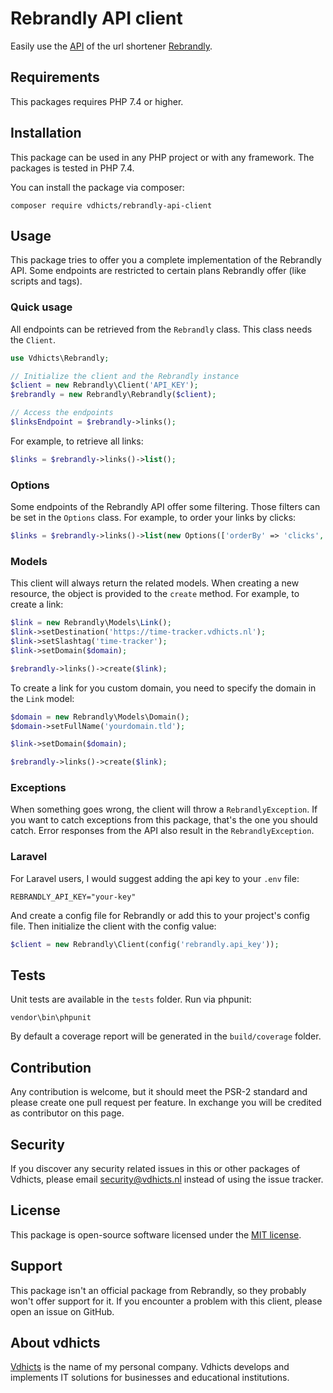# Rebrandly API client

Easily use the [API](https://developers.rebrandly.com/) of the url shortener [Rebrandly](https://rebrandly.com/).

## Requirements

This packages requires PHP 7.4 or higher.

## Installation

This package can be used in any PHP project or with any framework. The packages is tested in PHP 7.4.

You can install the package via composer:

```
composer require vdhicts/rebrandly-api-client
```

## Usage

This package tries to offer you a complete implementation of the Rebrandly API. Some endpoints are restricted to certain
plans Rebrandly offer (like scripts and tags).

### Quick usage

All endpoints can be retrieved from the `Rebrandly` class. This class needs the `Client`.

```php
use Vdhicts\Rebrandly;

// Initialize the client and the Rebrandly instance
$client = new Rebrandly\Client('API_KEY');
$rebrandly = new Rebrandly\Rebrandly($client);

// Access the endpoints
$linksEndpoint = $rebrandly->links();
```

For example, to retrieve all links:

```php
$links = $rebrandly->links()->list();
```

### Options

Some endpoints of the Rebrandly API offer some filtering. Those filters can be set in the `Options` class. For example, 
to order your links by clicks:

```php
$links = $rebrandly->links()->list(new Options(['orderBy' => 'clicks', 'orderDir' => 'asc']));
```

### Models

This client will always return the related models. When creating a new resource, the object is provided to the `create`
method. For example, to create a link:

```php
$link = new Rebrandly\Models\Link();
$link->setDestination('https://time-tracker.vdhicts.nl');
$link->setSlashtag('time-tracker');
$link->setDomain($domain);

$rebrandly->links()->create($link);
```

To create a link for you custom domain, you need to specify the domain in the `Link` model:

```php
$domain = new Rebrandly\Models\Domain();
$domain->setFullName('yourdomain.tld');

$link->setDomain($domain);

$rebrandly->links()->create($link);
```

### Exceptions

When something goes wrong, the client will throw a `RebrandlyException`. If you want to catch exceptions from this 
package, that's the one you should catch. Error responses from the API also result in the `RebrandlyException`.

### Laravel

For Laravel users, I would suggest adding the api key to your `.env` file:

`REBRANDLY_API_KEY="your-key"`

And create a config file for Rebrandly or add this to your project's config file. Then initialize the client with the
config value:

```php
$client = new Rebrandly\Client(config('rebrandly.api_key'));
```

## Tests

Unit tests are available in the `tests` folder. Run via phpunit:

`vendor\bin\phpunit`

By default a coverage report will be generated in the `build/coverage` folder.

## Contribution

Any contribution is welcome, but it should meet the PSR-2 standard and please create one pull request per feature. In 
exchange you will be credited as contributor on this page.

## Security

If you discover any security related issues in this or other packages of Vdhicts, please email security@vdhicts.nl 
instead of using the issue tracker.

## License

This package is open-source software licensed under the [MIT license](http://opensource.org/licenses/MIT).

## Support

This package isn't an official package from Rebrandly, so they probably won't offer support for it. If you encounter a 
problem with this client, please open an issue on GitHub.

## About vdhicts

[Vdhicts](https://www.vdhicts.nl) is the name of my personal company. Vdhicts develops and implements IT solutions for 
businesses and educational institutions.
